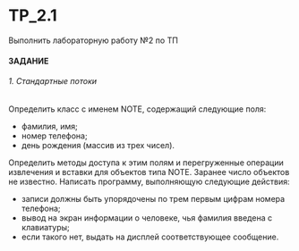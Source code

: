 # TP_2.1
Выполнить лабораторную работу №2 по ТП
#### ЗАДАНИЕ
###### 1. Стандартные потоки
Определить класс с именем NОТЕ, содержащий следующие поля:
- фамилия, имя;
- номер телефона;
- день рождения (массив из трех чисел).

Определить методы доступа к этим полям и перегруженные операции извлечения и вставки для объектов типа NОТЕ.
Заранее число объектов не известно.
Написать программу, выполняющую следующие действия:
- записи должны быть упорядочены по трем первым цифрам номера телефона;
- вывод на экран информации о человеке, чья фамилия введена с клавиатуры;
- если такого нет, выдать на дисплей соответствующее сообщение.
